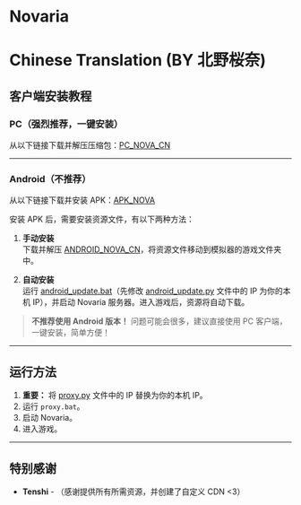 # Novaria
# Chinese Translation (BY 北野桜奈)

## 客户端安装教程

### PC（强烈推荐，一键安装）
从以下链接下载并解压压缩包：[PC_NOVA_CN](https://tenshis-archive.duckdns.org/d/Tenshi's%20Archive/Game%20Files/Yostar%20Games/Stellar%20Sora/0.1.0/CN/PC_NOVA_CN.7z)

---

### Android（不推荐）
从以下链接下载并安装 APK：[APK_NOVA](https://tenshis-archive.duckdns.org/d/Tenshi's%20Archive/Game%20Files/Yostar%20Games/Stellar%20Sora/0.1.0/CN/星塔旅人.apk)

安装 APK 后，需要安装资源文件，有以下两种方法：

1. **手动安装**  
   下载并解压 [ANDROID_NOVA_CN](https://tenshis-archive.duckdns.org/d/Tenshi's%20Archive/Game%20Files/Yostar%20Games/Stellar%20Sora/0.1.0/CN/星塔旅人.apk)，将资源文件移动到模拟器的游戏文件夹中。

2. **自动安装**  
   运行 [android_update.bat](android_update.bat)（先修改 [android_update.py](android_update.py) 文件中的 IP 为你的本机 IP），并启动 Novaria 服务器。进入游戏后，资源将自动下载。

> **不推荐使用 Android 版本！** 问题可能会很多，建议直接使用 PC 客户端，一键安装，简单方便！

---

## 运行方法

1. **重要：** 将 [proxy.py](proxy.py) 文件中的 IP 替换为你的本机 IP。  
2. 运行 `proxy.bat`。  
3. 启动 Novaria。  
4. 进入游戏。

---

## 特别感谢

- **Tenshi** - （感谢提供所有所需资源，并创建了自定义 CDN <3）
